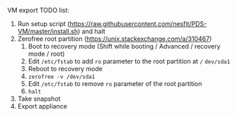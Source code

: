 VM export TODO list:
	
1. Run setup script (<https://raw.githubusercontent.com/nesfit/PDS-VM/master/install.sh>) and halt
2. Zerofree root partition (<https://unix.stackexchange.com/a/310467>)
	1. Boot to recovery mode (Shift while booting / Advanced / recovery mode / root)
	2. Edit `/etc/fstab` to add `ro` parameter to the root partition at `/` `dev/sda1`
	3. Reboot to recovery mode
	4. `zerofree -v /dev/sda1`
	5. Edit `/etc/fstab` to remove `ro` parameter of the root partition
	6. `halt`
3. Take snapshot
4. Export appliance  
